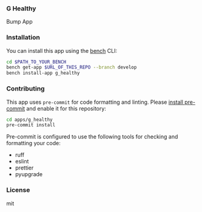 ### G Healthy

Bump App 

### Installation

You can install this app using the [bench](https://github.com/frappe/bench) CLI:

```bash
cd $PATH_TO_YOUR_BENCH
bench get-app $URL_OF_THIS_REPO --branch develop
bench install-app g_healthy
```

### Contributing

This app uses `pre-commit` for code formatting and linting. Please [install pre-commit](https://pre-commit.com/#installation) and enable it for this repository:

```bash
cd apps/g_healthy
pre-commit install
```

Pre-commit is configured to use the following tools for checking and formatting your code:

- ruff
- eslint
- prettier
- pyupgrade

### License

mit
